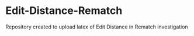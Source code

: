 # Edit-Distance-Rematch
Repository created to upload latex of Edit Distance in Rematch investigation
